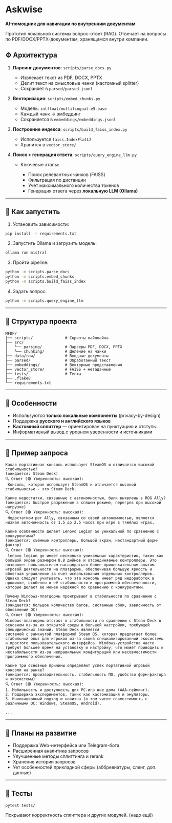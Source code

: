 # Askwise
**AI-помощник для навигации по внутренним документам**

Прототип локальной системы вопрос-ответ (RAG).
Отвечает на вопросы по PDF/DOCX/PPTX-документам, хранящимся внутри компании.

## ⚙️ Архитектура

1. **Парсинг документов**: `scripts/parse_docs.py`

   * Извлекает текст из PDF, DOCX, PPTX
   * Делит текст на смысловые чанки (кастомный splitter)
   * Сохраняет в `parsed/parsed.jsonl`

2. **Векторизация**: `scripts/embed_chunks.py`

   * Модель: `intfloat/multilingual-e5-base`
   * Каждый чанк → эмбеддинг
   * Сохраняется в `embeddings/embeddings.jsonl`

3. **Построение индекса**: `scripts/build_faiss_index.py`

   * Используется `faiss.IndexFlatL2`
   * Хранится в `vector_store/`

4. **Поиск + генерация ответа**: `scripts/query_engine_llm.py`

   * Ключевые этапы:

     * Поиск релевантных чанков (FAISS)
     * Фильтрация по дистанции
     * Учет максимального количества токенов
     * Генерация ответа через **локальную LLM (Ollama)**

---

## 🚀 Как запустить

1. Установить зависимости:

```bash
pip install -r requirements.txt
```

2. Запустить Ollama и загрузить модель:

```bash
ollama run mistral
```

3. Пройти pipeline:

```bash
python -m scripts.parse_docs
python -m scripts.embed_chunks
python -m scripts.build_faiss_index
```

4. Задать вопрос:

```bash
python -m scripts.query_engine_llm
```

---

## 📁 Структура проекта

```
MFDP/
├── scripts/              # Скрипты пайплайна
├── src/
│   └── parsing/          # Парсеры PDF, DOCX, PPTX
│   └── chunking/         # Деление на чанки
├── data/raw/             # Входные документы
├── parsed/               # Обработанный текст
├── embeddings/           # Векторные представления
├── vector_store/         # FAISS + метаданные
├── tests/                # Тесты
├── .flake8
└── requirements.txt
```

---

## 🧠 Особенности

* Используются **только локальные компоненты** (privacy-by-design)
* Поддержка **русского и английского языков**
* **Кастомный сплиттер** — ориентирован на пунктуацию и отступы
* Информативный вывод с уровнем уверенности и источниками

---

## 📌 Пример запроса

```
Какая портативная консоль использует SteamOS и отличается высокой стабильностью?
(ожидается: Steam Deck)
🔍 Ответ (🟢 Уверенность: высокая):
 Консоль, которая использует SteamOS и отличается высокой стабильностью - это Steam Deck.

Какие недостатки, связанные с автономностью, были выявлены в ROG Ally?
(ожидается: быстрое разряжение в спящем режиме, перегрев при высокой нагрузке)
🔍 Ответ (🟢 Уверенность: высокая):
 Недостатком рог Ally, связанным со своей автономностью, является низкая автономность от 1.5 до 2.5 часов при игре в тяжёлых играх.

Какие особенности делает Lenovo Legion Go уникальной по сравнению с конкурентами?
(ожидается: съёмные контроллеры, большой экран, нестандартный форм-фактор)
🔍 Ответ (🟢 Уверенность: высокая):
 lenovo legion go имеет несколько уникальных характеристик, таких как большой экран размером 8.8 дюймов и отсоединяемые контроллеры. Это позволяет пользователям наслаждаться более привлекательным опытом игровой деятельности на платформе, обеспечивая большую яркость и облегчая управление за счет использования отдельных контроллеров. Однако следует учитывать, что эта консоль имеет ряд недоработок в прошивке, особенно в её стабильности и программной обеспеченности, которые делают ее менее надёжной по сравнению с конкурентами.

Почему Windows-платформы проигрывают в стабильности по сравнению с Steam Deck?
(ожидается: большое количество багов, системные сбои, зависимость от обновлений ОС)
🔍 Ответ (🟢 Уверенность: высокая):
Windows-платформы отстают в стабильности по сравнению с Steam Deck в основном из-за их открытой среды и большей настройки, требующей специфических знаний. Steam Deck является 
системой с замкнутой платформой Steam OS, которая предлагает более стабильный опыт для игроков из-за своей специализированной экосистемы и простого пользовательского интерфейса. Windows-устройства часто требуют большее время на установку и настройку, что может приводить к нестабильности из-за неправильных конфигураций или несовместимости программного обеспечения.

Какие три основные причины определяют успех портативной игровой консоли на рынке?
(ожидается: производительность, стабильность ПО, удобство форм-фактора и экосистемы)
🔍 Ответ (🟢 Уверенность: высокая):
1. Мобильность и доступность для PC-игр вне дома (AAA-гейминг).
2. Поддержка экспериментов, таких как кастомизация и эмуляторы.
3. Инновационный подход и новизна (в том числе совместимость с различными ОС: Windows, SteamOS, Android).

...
```

---

## 📅 Планы на развитие

* Поддержка Web-интерфейса или Telegram-бота
* Расширенная аналитика запросов
* Улучшенные методы сплиттинга и rerank
* Хранение истории запросов
* Ует особенностей прикладной сферы (аббревиатуры, сленг, доп. данные)
---

## 🧪 Тесты

```
pytest tests/
```

Покрывают корректность сплиттера и других модулей. (надо ещё)
